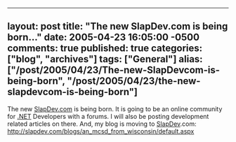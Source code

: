   ---
  layout: post
  title: "The new SlapDev.com is being born..."
  date: 2005-04-23 16:05:00 -0500
  comments: true
  published: true
  categories: ["blog", "archives"]
  tags: ["General"]
  alias: ["/post/2005/04/23/The-new-SlapDevcom-is-being-born", "/post/2005/04/23/the-new-slapdevcom-is-being-born"]
  ---
<!-- more -->
<P>The new <a title="SlapDev.com" href="http://SlapDev.com" target="_blank">SlapDev.com</a> is being born. It is going to be an online community for <a title=".NET" href="http://www.microsoft.com/net/" target="_blank">.NET</a> Developers with a forums. I will also be posting development related articles on there. And, my blog&nbsp;is moving to <a title="SlapDev" href="http://www.slapdev.com" target="_blank">SlapDev</a>.com: <A href="http://slapdev.com/blogs/an_mcsd_from_wisconsin/default.aspx">http://slapdev.com/blogs/an_mcsd_from_wisconsin/default.aspx</A></P>
